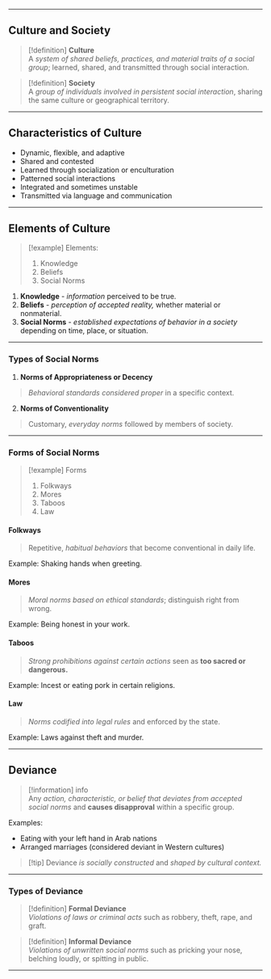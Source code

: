 
---

## Culture and Society

> [!definition] **Culture**  
> A *system of shared beliefs, practices, and material traits of a social group*; learned, shared, and transmitted through social interaction.

> [!definition] **Society**  
> A *group of individuals involved in persistent social interaction*, sharing the same culture or geographical territory.

---

## Characteristics of Culture  
- Dynamic, flexible, and adaptive
- Shared and contested  
- Learned through socialization or enculturation  
- Patterned social interactions  
- Integrated and sometimes unstable  
- Transmitted via language and communication  

---

## Elements of Culture  
>[!example] Elements: 
> 1. Knowledge
> 2. Beliefs
> 3. Social Norms

1. **Knowledge**  - *information* perceived to be true.  
2. **Beliefs**  - *perception of accepted reality,* whether material or nonmaterial.  
3. **Social Norms**  - *established expectations of behavior in a society* depending on time, place, or situation.

---

### Types of Social Norms  

1. **Norms of Appropriateness or Decency**  
> *Behavioral standards considered proper* in a specific context.

2. **Norms of Conventionality**  
> Customary, *everyday norms* followed by members of society.

---

### Forms of Social Norms  
>[!example] Forms
> 1. Folkways
> 2. Mores
> 3. Taboos
> 4. Law

#### Folkways
> Repetitive, *habitual behaviors* that become conventional in daily life.  

Example: Shaking hands when greeting.

#### Mores  
> *Moral norms based on ethical standards*; distinguish right from wrong.  

Example: Being honest in your work.

#### Taboos
> *Strong prohibitions against certain actions* seen as **too sacred or dangerous.**  

Example: Incest or eating pork in certain religions.

#### Law
> *Norms codified into legal rules* and enforced by the state.  

Example: Laws against theft and murder.

---

## Deviance  

> [!information] info  
> Any *action, characteristic, or belief that deviates from accepted social norms* and **causes disapproval** within a specific group.

Examples:  
- Eating with your left hand in Arab nations  
- Arranged marriages (considered deviant in Western cultures)

> [!tip] Deviance *is socially constructed* and *shaped by cultural context.*  

---

### Types of Deviance  

> [!definition] **Formal Deviance**  
> *Violations of laws or criminal acts* such as robbery, theft, rape, and graft.

> [!definition] **Informal Deviance**  
> *Violations of unwritten social norms* such as pricking your nose, belching loudly, or spitting in public.

---
